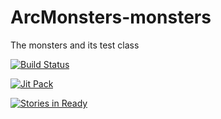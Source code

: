 # ArcMonsters-monsters
The monsters and its test class

[![Build Status](https://travis-ci.org/SyndicateFighter/ArcMonsters-monsters.svg)](https://travis-ci.org/SyndicateFighter/ArcMonsters-monsters)

[![Jit Pack](https://img.shields.io/github/release/SyndicateFighter/ArcMonsters-monsters.svg?label=JitPack)](https://jitpack.io/#SyndicateFighter/ArcMonsters-monsters)


[![Stories in Ready](https://badge.waffle.io/SyndicateFighter/ArcMonsters-monsters.png?label=ready&title=Ready)](http://waffle.io/SyndicateFighter/ArcMonsters-monsters)
